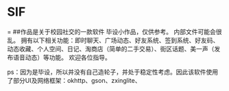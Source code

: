 # SIF
=
##作品是关于校园社交的一款软件
毕设小作品，仅供参考。
内部文件可能会很乱。
拥有以下相关功能：即时聊天、广场动态、好友系统、签到系统、好友码、动态收藏、个人空间、日记、淘商店（简单的二手交易）、街区话题、美一声（发布语音动态）等功能。
欢迎各位指导。


ps：因为是毕设，所以并没有自己造轮子，并处于稳定性考虑。因此该软件使用了部分UI及网络框架：okhttp、gson、zxinglite、
